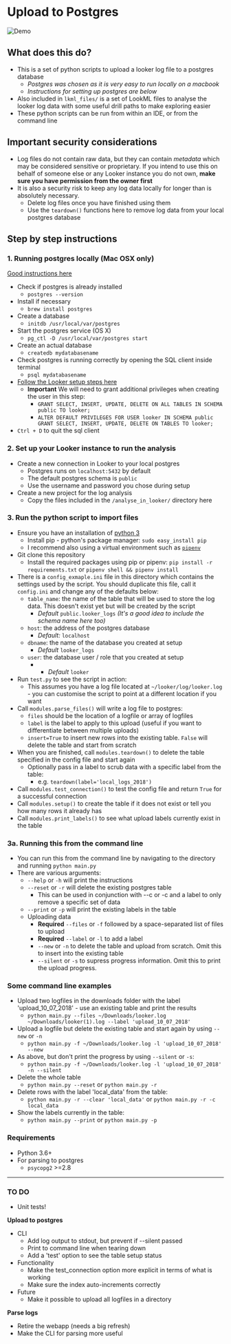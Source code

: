 
# Upload to Postgres
![Demo](demo.gif)

## What does this do?
* This is a set of python scripts to upload a looker log file to a postgres database
  * _Postgres was chosen as it is very easy to run locally on a macbook_
  * _Instructions for setting up postgres are below_
* Also included in `lkml_files/` is a set of LookML files to analyse the looker log data with some useful drill paths to make exploring easier
* These python scripts can be run from within an IDE, or from the command line

## **Important** security considerations
* Log files do not contain raw data, but they can contain _metadata_ which may be considered sensitive or proprietary. If you intend to use this on behalf of someone else or any Looker instance you do not own, **make sure you have permission from the owner first**
* It is also a security risk to keep any log data locally for longer than is absolutely necessary.
  * Delete log files once you have finished using them
  * Use the `teardown()` functions here to remove log data from your local postgres database

## Step by step instructions
### 1. Running postgres locally (Mac OSX only)

[Good instructions here](https://www.robinwieruch.de/postgres-sql-macos-setup/)

* Check if postgres is already installed
  * `postgres --version`
* Install if necessary
  * `brew install postgres`
* Create a database
  * `initdb /usr/local/var/postgres`
* Start the postgres service (OS X)
  * `pg_ctl -D /usr/local/var/postgres start`
* Create an actual database
  * `createdb mydatabasename`
* Check postgres is running correctly by opening the SQL client inside terminal
  * `psql mydatabasename`
* [Follow the Looker setup steps here](https://docs.looker.com/setup-and-management/database-config/postgresql)
  * **Important** We will need to grant additional privileges when creating the user in this step:
    * `GRANT SELECT, INSERT, UPDATE, DELETE ON ALL TABLES IN SCHEMA public TO looker;`
    * `ALTER DEFAULT PRIVILEGES FOR USER looker IN SCHEMA public GRANT SELECT, INSERT, UPDATE, DELETE ON TABLES TO looker;`
* `Ctrl + D` to quit the sql client

### 2. Set up your Looker instance to run the analysis

* Create a new connection in Looker to your local postgres
  * Postgres runs on `localhost:5432` by default
  * The default postgres schema is `public`
  * Use the username and password you chose during setup
* Create a new project for the log analysis
  * Copy the files included in the `/analyse_in_looker/` directory here


### 3. Run the python script to import files

* Ensure you have an installation of [python 3](https://www.python.org/downloads/)
  * Install pip - python's package manager: `sudo easy_install pip`
  * I recommend also using a virtual environment such as [`pipenv`](https://pypi.org/project/pipenv/)
* Git clone this repository
  * Install the required packages using pip or pipenv: `pip install -r requirements.txt` or `pipenv shell && pipenv install`
* There is a `config_exmaple.ini` file in this directory which contains the settings used by the script. You should duplicate this file, call it `config.ini` and change any of the defaults below:
  * `table_name`: the name of the table that will be used to store the log data. This doesn't exist yet but will be created by the script
    * _Default_ `public.looker_logs` _(It's a good idea to include the schema name here too)_
  * `host`: the address of the postgres database
    * _Default:_ `localhost`
  * `dbname`: the name of the database you created at setup
    * _Default_ `looker_logs`
  * `user`: the database user / role that you created at setup
    * * _Default_ `looker`
* Run `test.py` to see the script in action:
  * This assumes you have a log file located at `~/looker/log/looker.log` - you can customise the script to point at a different location if you want
* Call `modules.parse_files()` will write a log file to postgres:
  * `files` should be the location of a logfile or array of logfiles
  * `label` is the label to apply to this upload (useful if you want to differentiate between multiple uploads)
  * `insert=True` to insert new rows into the existing table. `False` will delete the table and start from scratch
* When you are finished, call `modules.teardown()` to delete the table specified in the config file and start again
  * Optionally pass in a label to scrub data with a specific label from the table:
    * e.g. `teardown(label='local_logs_2018')` 
* Call `modules.test_connection()` to test the config file and return `True` for a successful connection
* Call `modules.setup()` to create the table if it does not exist or tell you how many rows it already has
* Call `modules.print_labels()` to see what upload labels currently exist in the table


### 3a. Running this from the command line
  * You can run this from the command line by navigating to the directory and running `python main.py`
  * There are various arguments:
    * `--help` or `-h` will print the instructions
    * `--reset` or `-r` will delete the existing postgres table
      * This can be used in conjunction with --c or -c and a label to only remove a specific set of data
    * `--print` or `-p` will print the existing labels in the table
    * Uploading data
      * **Required** `--files` or `-f` followed by a space-separated list of files to upload
      * **Required** `--label` or `-l` to add a label
      * `--new` or `-n` to delete the table and upload from scratch. Omit this to insert into the existing table
      * `--silent` or `-s` to supress progress information. Omit this to print the upload progress.

### Some command line examples

* Upload two logfiles in the downloads folder with the label 'upload_10_07_2018' - use an existing table and print the results
  * `python main.py --files ~/Downloads/looker.log ~/Downloads/looker(1).log --label 'upload_10_07_2018'`
* Upload a logfile but delete the existing table and start again by using `--new` or `-n`
  * `python main.py -f ~/Downloads/looker.log -l 'upload_10_07_2018' --new`
* As above, but don't print the progress by using `--silent` or `-s`:
  * `python main.py -f ~/Downloads/looker.log -l 'upload_10_07_2018' -n --silent`
* Delete the whole table
  * `python main.py --reset` or `python main.py -r`
* Delete rows with the label 'local_data' from the table:
  * `python main.py -r --clear 'local_data'` or `python main.py -r -c local_data`
* Show the labels currently in the table:
  * `python main.py --print` or `python main.py -p`

### Requirements
* Python 3.6+
* For parsing to postgres
  * `psycopg2` >=2.8

---
### TO DO
* Unit tests!
  
**Upload to postgres**
* CLI
  * Add log output to stdout, but prevent if --silent passed
  * Print to command line when tearing down
  * Add a 'test' option to see the table setup status
* Functionality
  * Make the test_connection option more explicit in terms of what is working
  * Make sure the index auto-increments correctly
* Future
  * Make it possible to upload all logfiles in a directory

**Parse logs**
* Retire the webapp (needs a big refresh)
* Make the CLI for parsing more useful